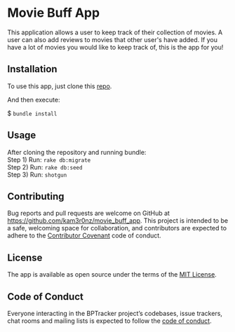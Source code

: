 
# Movie Buff App

This application allows a user to keep track of their collection of movies. A user can also add reviews to movies that other user's have added. If you have a lot of movies you would like to keep track of, this is the app for you!

## Installation

To use this app, just clone this [repo](https://github.com/kam3r0nz/movie_buff_app).

And then execute:

$ `bundle install`

## Usage

After cloning the repository and running bundle: <br>
Step 1) Run: `rake db:migrate` <br>
Step 2) Run: `rake db:seed` <br>
Step 3) Run: `shotgun`

## Contributing

Bug reports and pull requests are welcome on GitHub at https://github.com/kam3r0nz/movie_buff_app. This project is intended to be a safe, welcoming space for collaboration, and contributors are expected to adhere to the [Contributor Covenant](http://contributor-covenant.org) code of conduct.

## License

The app is available as open source under the terms of the [MIT License](http://opensource.org/licenses/MIT).

## Code of Conduct

Everyone interacting in the BPTracker project’s codebases, issue trackers, chat rooms and mailing lists is expected to follow the [code of conduct](https://github.com/[USERNAME]/bptraker/blob/master/CODE_OF_CONDUCT.md).
